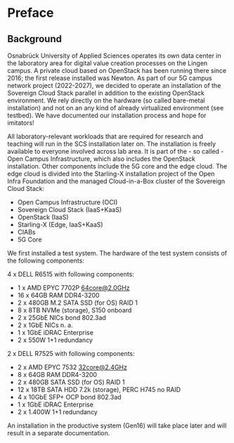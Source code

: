 # Preface

## Background

Osnabrück University of Applied Sciences operates its own data center in the laboratory area for digital value creation processes on the Lingen campus. A private cloud based on OpenStack has been running there since 2016; the first release installed was Newton. As part of our 5G campus network project (2022-2027), we decided to operate an installation of the Sovereign Cloud Stack parallel in addition to the existing OpenStack environment. We rely directly on the hardware (so called bare-metal installation) and not on an any kind of already virtualized environment (see testbed). We have documented our installation process and hope for imitators!

All laboratory-relevant workloads that are required for research and teaching will run in the SCS installation later on. The installation is freely available to everyone involved across lab area. It is part of the - so called - Open Campus Infrastructure, which also includes the OpenStack installation. Other components include the 5G core and the edge cloud. The edge cloud is divided into the Starling-X installation project of the Open Infra Foundation and the managed Cloud-in-a-Box cluster of the Sovereign Cloud Stack:

- Open Campus Infrastructure (OCI)
- Sovereign Cloud Stack (IaaS+KaaS)
- OpenStack (IaaS)
- Starling-X (Edge, IaaS+KaaS)
- CIABs
- 5G Core

We first installed a test system. The hardware of the test system consists of the following components:

4 x DELL R6515 with following components:

- 1 x AMD EPYC 7702P <64core@2.0GHz>
- 16 x 64GB RAM DDR4-3200
- 2 x 480GB M.2 SATA SSD (for OS) RAID 1
- 8 x 8TB NVMe (storage), S150 onboard
- 2 x 25GbE NICs bond 802.3ad
- 2 x 1GbE NICs n. a.
- 1 x 1GbE iDRAC Enterprise
- 2 x 550W 1+1 redundancy

2 x DELL R7525 with following components:

- 2 x AMD EPYC 7532 <32core@2.4GHz>
- 8 x 64GB RAM DDR4-3200
- 2 x 480GB SATA SSD (for OS) RAID 1
- 12 x 18TB SATA HDD 7.2k (storage), PERC H745 no RAID
- 4 x 10GbE SFP+ OCP bond 802.3ad
- 1 x 1GbE iDRAC Enterprise
- 2 x 1.400W 1+1 redundancy

An installation in the productive system (Gen16) will take place later and will result in a separate documentation.
